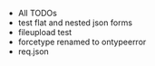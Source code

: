 - All TODOs
- test flat and nested json forms
- fileupload test
- forcetype renamed to ontypeerror
- req.json

